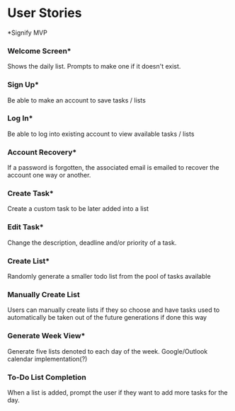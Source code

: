 # User Stories
*Signify MVP

### Welcome Screen*
Shows the daily list. Prompts to make one if it doesn't exist.

### Sign Up*
Be able to make an account to save tasks / lists

### Log In*
Be able to log into existing account to view available tasks / lists

### Account Recovery*
If a password is forgotten, the associated email is emailed to
recover the account one way or another.

### Create Task*
Create a custom task to be later added into a list

### Edit Task*
Change the description, deadline and/or priority of a task.

### Create List*
Randomly generate a smaller todo list from the pool of tasks available

### Manually Create List
Users can manually create lists if they so choose and have tasks used
to automatically be taken out of the future generations if done this way

### Generate Week View*
Generate five lists denoted to each day of the week.
Google/Outlook calendar implementation(?)

### To-Do List Completion
When a list is added, prompt the user if they want to
add more tasks for the day.
